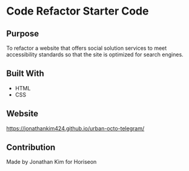 # Code Refactor Starter Code

## Purpose
To refactor a website that offers social solution services to meet accessibility standards so that the site is optimized for search engines.


## Built With
* HTML
* CSS

## Website
https://jonathankim424.github.io/urban-octo-telegram/

## Contribution
Made by Jonathan Kim for Horiseon